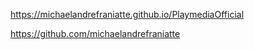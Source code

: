 ﻿https://michaelandrefraniatte.github.io/PlaymediaOfficial  
  
https://github.com/michaelandrefraniatte  